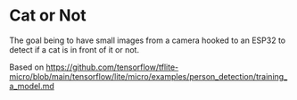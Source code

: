 # Cat or Not
The goal being to have small images from a camera hooked to an ESP32 to
detect if a cat is in front of it or not.

Based on https://github.com/tensorflow/tflite-micro/blob/main/tensorflow/lite/micro/examples/person_detection/training_a_model.md

